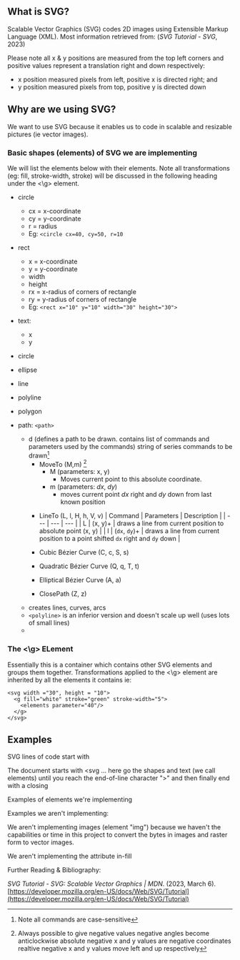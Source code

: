 ## What is SVG?

Scalable Vector Graphics (SVG) codes 2D images using Extensible Markup Language (XML). Most information retrieved from: (_SVG Tutorial - SVG_, 2023)

Please note all x & y positions are measured from the top left corners and positive values represent a translation right and down respectively: 
 - x position measured pixels from left, positive x is directed right; and 
 - y position measured pixels from top, positive y is directed down

## Why are we using SVG?

We want to use SVG because it enables us to code in scalable and resizable pictures (ie vector images).

### Basic shapes (elements) of SVG we are implementing 
We will list the elements below with their elements. Note all transformations (eg: fill, stroke-width, stroke) will be discussed in the following heading under the <\g> element.

* circle
	* cx = x-coordinate
	* cy = y-coordinate
	* r = radius
	* Eg: `<circle cx=40, cy=50, r=10 ` 
* rect
	* x = x-coordinate
	* y = y-coordinate
	* width 
	* height 
	* rx = x-radius of corners of rectangle
	* ry = y-radius of corners of rectangle
	* Eg: `<rect x="10" y="10" width="30" height="30">`
* text: 
	* x 
	* y 
* circle 
* ellipse 
* line 
* polyline 
* polygon 
 

* path:  ``` <path> ```
	* d (defines a path to be drawn. contains list of commands and parameters used by the commands) string of series commands to be drawn[^1] 
		* MoveTo (M,m) [^2] 
			* M (parameters: x, y)
				* Moves current point to this absolute coordinate.
			*  m (parameters: *dx*, *dy*)
				* moves current point *dx* right and *dy* down from last known position
		[^2]: Always possible to give negative values 
			negative angles become anticlockwise
			absolute negative x and y values are negative coordinates
			realtive negative x and y values move left and up respectively
		
		* LineTo (L, l, H, h, V, v)
		| Command | Parameters | Description |
		| --- | --- | --- |
		| L | (x, y)+ | draws a line from current position to absolute point (x, y) |
		| l | (```dx```, ```dy```)+ | draws a line from current position to a point shifted ```dx``` right and ```dy``` down |
		
		* Cubic Bézier Curve (C, c, S, s)
		* Quadratic Bézier Curve (Q, q, T, t)
		* Elliptical Bézier Curve (A, a)
		* ClosePath (Z, z)
		[^1]: Note all commands are case-sensitive
		
	* creates lines, curves, arcs 
	* ```<polyline>``` is an inferior version and doesn't scale up well (uses lots of small lines)
	* 


### The <\g> ELement
Essentially this is a container which contains other SVG elements and groups them together. 
Transformations applied to the <\g> element are inherited by all the elements it contains ie:
``` 
<svg width ="30", height = "10">
  <g fill="white" stroke="green" stroke-width="5">
    <elements parameter="40"/>
  </g>
</svg>
``` 

## Examples

SVG lines of code start with

The document starts with <svg ... here go the shapes and text (we call elements) until you reach the end-of-line character ">"
and then finally end with a closing </svg >

Examples of elements we're implementing

Examples we aren't implementing:

We aren't implementing images (element "img") because we haven't the capabilities or time in this project to convert the bytes in images and raster form to vector images.

We aren't implementing the attribute in-fill


Further Reading & Bibliography:

_SVG Tutorial - SVG: Scalable Vector Graphics | MDN_. (2023, March 6). [https://developer.mozilla.org/en-US/docs/Web/SVG/Tutorial](https://developer.mozilla.org/en-US/docs/Web/SVG/Tutorial)



